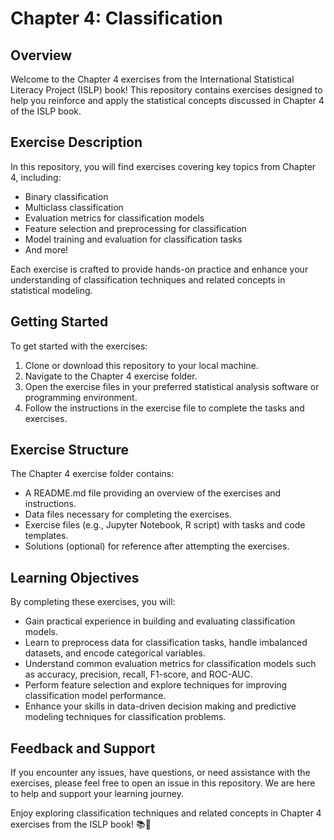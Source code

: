 # Chapter 4: Classification

## Overview
Welcome to the Chapter 4 exercises from the International Statistical Literacy Project (ISLP) book! This repository contains exercises designed to help you reinforce and apply the statistical concepts discussed in Chapter 4 of the ISLP book.

## Exercise Description
In this repository, you will find exercises covering key topics from Chapter 4, including:

- Binary classification
- Multiclass classification
- Evaluation metrics for classification models
- Feature selection and preprocessing for classification
- Model training and evaluation for classification tasks
- And more!

Each exercise is crafted to provide hands-on practice and enhance your understanding of classification techniques and related concepts in statistical modeling.

## Getting Started
To get started with the exercises:

1. Clone or download this repository to your local machine.
2. Navigate to the Chapter 4 exercise folder.
3. Open the exercise files in your preferred statistical analysis software or programming environment.
4. Follow the instructions in the exercise file to complete the tasks and exercises.

## Exercise Structure
The Chapter 4 exercise folder contains:

- A README.md file providing an overview of the exercises and instructions.
- Data files necessary for completing the exercises.
- Exercise files (e.g., Jupyter Notebook, R script) with tasks and code templates.
- Solutions (optional) for reference after attempting the exercises.

## Learning Objectives
By completing these exercises, you will:

- Gain practical experience in building and evaluating classification models.
- Learn to preprocess data for classification tasks, handle imbalanced datasets, and encode categorical variables.
- Understand common evaluation metrics for classification models such as accuracy, precision, recall, F1-score, and ROC-AUC.
- Perform feature selection and explore techniques for improving classification model performance.
- Enhance your skills in data-driven decision making and predictive modeling techniques for classification problems.

## Feedback and Support
If you encounter any issues, have questions, or need assistance with the exercises, please feel free to open an issue in this repository. We are here to help and support your learning journey.

Enjoy exploring classification techniques and related concepts in Chapter 4 exercises from the ISLP book! 📚🎯

